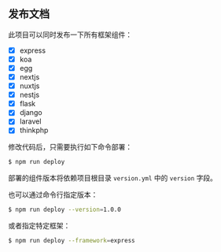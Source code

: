 ## 发布文档

此项目可以同时发布一下所有框架组件：

- [x] express
- [x] koa
- [x] egg
- [x] nextjs
- [x] nuxtjs
- [x] nestjs
- [x] flask
- [x] django
- [x] laravel
- [x] thinkphp

修改代码后，只需要执行如下命令部署：

```bash
$ npm run deploy
```

部署的组件版本将依赖项目根目录 `version.yml` 中的 `version` 字段。

也可以通过命令行指定版本：

```bash
$ npm run deploy --version=1.0.0
```

或者指定特定框架：

```bash
$ npm run deploy --framework=express
```

